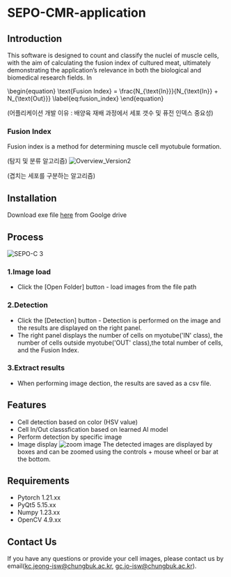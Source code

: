 # SEPO-CMR-application

## Introduction
This software is designed to count and classify the nuclei of muscle cells, with the aim of calculating the fusion index of cultured meat, ultimately demonstrating the application’s relevance in both the biological and biomedical research fields. In

\begin{equation}
\text{Fusion Index} = \frac{N_{\text{In}}}{N_{\text{In}} + N_{\text{Out}}}
\label{eq:fusion_index}
\end{equation}

(어플리케이션 개발 이유 : 배양육 재배 과정에서 세포 갯수 및 퓨전 인덱스 중요성)
### Fusion Index
Fusion index is a method for determining muscle cell myotubule formation.

(탐지 및 분류 알고리즘)
![Overview_Version2](https://github.com/SEPO-C/SEPO-C-application/assets/49020136/ddcd7671-cb5b-408a-a641-1bf20b935e42)

(겹치는 세포를 구분하는 알고리즘)


## Installation
Download exe file [here](https://docs.google.com/uc?export=download&id=1aDF72Uoa4vq_kG-4fzViry52TYHmjfSW&confirm=t) from Goolge drive

## Process
![SEPO-C 3](https://github.com/SEPO-C/SEPO-C-application/assets/49020136/293c4eba-1335-4694-b705-86004d443cbf)
### 1.Image load
- Click the [Open Folder] button - load images from the file path
### 2.Detection
- Click the [Detection] button - Detection is performed on the image and the results are displayed on the right panel.
- The right panel displays the number of cells on myotube('IN' class), the number of cells outside myotube('OUT' class),the total number of cells, and the Fusion Index.
### 3.Extract results
- When performing image dection, the results are saved as a csv file.

###

## Features
- Cell detection based on color (HSV value)
- Cell In/Out classsfication based on learned AI model
- Perform detection by specific image
- Image display
![zoom image](https://github.com/SEPO-C/SEPO-C-application/assets/49020136/d795db92-618f-4a71-8991-8f81bd1fb230)
The detected images are displayed by boxes and can be zoomed using the controls + mouse wheel or bar at the bottom.
## Requirements
- Pytorch 1.21.xx
- PyQt5 5.15.xx
- Numpy 1.23.xx
- OpenCV 4.9.xx


## Contact Us
If you have any questions or provide your cell images, please contact us by email(kc.jeong-isw@chungbuk.ac.kr, gc.jo-isw@chungbuk.ac.kr).
